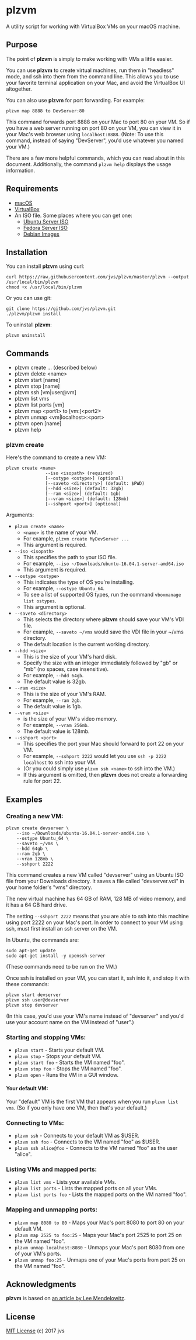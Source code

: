 # plzvm

A utility script for working with VirtualBox VMs on your macOS machine.

## Purpose

The point of **plzvm** is simply to make working with VMs a little easier.

You can use **plzvm** to create virtual machines, run them in "headless" mode,
and ssh into them from the command line. This allows you to use your favorite
terminal application on your Mac, and avoid the VirtualBox UI altogether.

You can also use **plzvm** for port forwarding. For example:
```
plzvm map 8888 to DevServer:80
```
This command forwards port 8888 on your Mac to port 80 on your VM. So if you
have a web server running on port 80 on your VM, you can view it in your Mac's
web browser using `localhost:8888`. (Note: To use this command, instead of
saying "DevServer", you'd use whatever you named your VM.)

There are a few more helpful commands, which you can read about in this document.
Additionally, the command `plzvm help` displays the usage information.


## Requirements

* [macOS](http://www.apple.com/macos/)
* [VirtualBox](https://www.virtualbox.org/wiki/Downloads)
* An ISO file. Some places where you can get one:
  * [Ubuntu Server ISO](https://www.ubuntu.com/download/server)
  * [Fedora Server ISO](https://getfedora.org/en/server/download/)
  * [Debian Images](https://www.debian.org/distrib/netinst)


## Installation

You can install **plzvm** using curl:
```
curl https://raw.githubusercontent.com/jvs/plzvm/master/plzvm --output /usr/local/bin/plzvm
chmod +x /usr/local/bin/plzvm
```

Or you can use git:
```
git clone https://github.com/jvs/plzvm.git
./plzvm/plzvm install
```

To uninstall **plzvm**:
```
plzvm uninstall
```


## Commands

* plzvm create ... (described below)
* plzvm delete \<name>
* plzvm start [name]
* plzvm stop [name]
* plzvm ssh [vm|user@vm]
* plzvm list vms
* plzvm list ports [vm]
* plzvm map \<port1> to [vm:]\<port2>
* plzvm unmap \<vm|localhost>:\<port>
* plzvm open [name]
* plzvm help


### plzvm create

Here's the command to create a new VM:
```
plzvm create <name>
               --iso <isopath> (required)
               [--ostype <ostype>] (optional)
               [--saveto <directory>] (default: $PWD)
               [--hdd <size>] (default: 32gb)
               [--ram <size>] (default: 1gb)
               [--vram <size>] (default: 128mb)
               [--sshport <port>] (optional)
```

Arguments:

* `plzvm create <name>`
  + `<name>` is the name of your VM.
  + For example, `plzvm create MyDevServer ...`
  + This argument is required.
* `--iso <isopath>`
  + This specifies the path to your ISO file.
  + For example, `--iso ~/Downloads/ubuntu-16.04.1-server-amd64.iso`
  + This argument is required.
* `--ostype <ostype>`
  + This indicates the type of OS you're installing.
  + For example, `--ostype Ubuntu_64`.
  + To see a list of supported OS types, run the command `vboxmanage list ostypes`.
  + This argument is optional.
* `--saveto <directory>`
  + This selects the directory where **plzvm** should save your VM's VDI file.
  + For example, `--saveto ~/vms` would save the VDI file in your ~/vms directory.
  + The default location is the current working directory.
* `--hdd <size>`
  + This is the size of your VM's hard disk.
  + Specify the size with an integer immediately followed by "gb" or "mb"
    (no spaces, case insensitive).
  + For example, `--hdd 64gb`.
  + The default value is 32gb.
* `--ram <size>`
  + This is the size of your VM's RAM.
  + For example, `--ram 2gb`.
  + The default value is 1gb.
* `--vram <size>`
  + is the size of your VM's video memory.
  + For example, `--vram 256mb`.
  + The default value is 128mb.
* `--sshport <port>`
  + This specifies the port your Mac should forward to port 22 on your VM.
  + For example, `--sshport 2222` would let you use `ssh -p 2222 localhost` to
    ssh into your VM.
  + (Or you could simply use `plzvm ssh <name>` to ssh into the VM.)
  + If this argument is omitted, then **plzvm** does not create a forwarding
    rule for port 22.


## Examples

### Creating a new VM:

```
plzvm create devserver \
    --iso ~/Downloads/ubuntu-16.04.1-server-amd64.iso \
    --ostype Ubuntu_64 \
    --saveto ~/vms \
    --hdd 64gb \
    --ram 2gb \
    --vram 128mb \
    --sshport 2222
```

This command creates a new VM called "devserver" using an Ubuntu ISO file from
your Downloads directory. It saves a file called "devserver.vdi" in your home
folder's "vms" directory.

The new virtual machine has 64 GB of RAM, 128 MB of video memory, and it has a
64 GB hard drive.

The setting `--sshport 2222` means that you are able to ssh into this machine
using port 2222 on your Mac's port. In order to connect to your VM using ssh,
must first install an ssh server on the VM.

In Ubuntu, the commands are:
```
sudo apt-get update
sudo apt-get install -y openssh-server
```
(These commands need to be run on the VM.)

Once ssh is installed on your VM, you can start it, ssh into it, and stop it
with these commands:
```
plzvm start devserver
plzvm ssh user@devserver
plzvm stop devserver
```
(In this case, you'd use your VM's name instead of "devserver" and you'd use
your account name on the VM instead of "user".)


### Starting and stopping VMs:

* `plzvm start` - Starts your default VM.
* `plzvm stop` - Stops your default VM.
* `plzvm start foo` - Starts the VM named "foo".
* `plzvm stop foo` - Stops the VM named "foo".
* `plzvm open` - Runs the VM in a GUI window.


#### Your default VM:

Your "default" VM is the first VM that appears when you run `plzvm list vms`.
(So if you only have one VM, then that's your default.)


### Connecting to VMs:

* `plzvm ssh` - Connects to your default VM as $USER.
* `plzvm ssh foo` - Connects to the VM named "foo" as $USER.
* `plzvm ssh alice@foo` - Connects to the VM named "foo" as the user "alice".


### Listing VMs and mapped ports:

* `plzvm list vms` - Lists your available VMs.
* `plzvm list ports` - Lists the mapped ports on all your VMs.
* `plzvm list ports foo` - Lists the mapped ports on the VM named "foo".


### Mapping and unmapping ports:

* `plzvm map 8080 to 80` - Maps your Mac's port 8080 to port 80 on your default VM.
* `plzvm map 2525 to foo:25` - Maps your Mac's port 2525 to port 25 on the VM named "foo".
* `plzvm unmap localhost:8080` - Unmaps your Mac's port 8080 from one of your VM's ports.
* `plzvm unmap foo:25` - Unmaps one of your Mac's ports from port 25 on the VM named "foo".


## Acknowledgments

**plzvm** is based on [an article by Lee Mendelowitz](https://leemendelowitz.github.io/blog/ubuntu-server-virtualbox.html).


## License

[MIT License](https://github.com/jvs/plzvm/blob/master/LICENSE) (c) 2017 jvs
